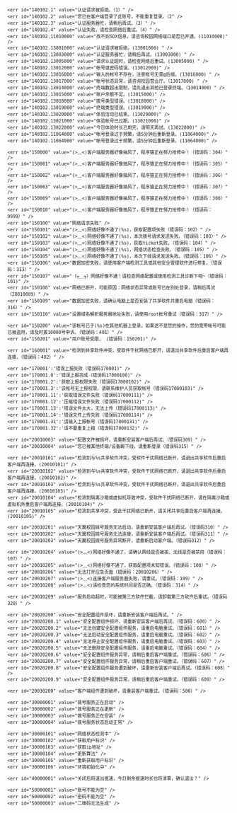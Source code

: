 <code>
    <err id="140000" value="无错误。（错误码：140000）" />
    <err id="140001" value="无效的请求。（错误码：140001）" />
    <err id="140002" value="不支持该系统。（错误码：140002）" />
    <err id="140003" value="亲，您使用的客户端版本已被停用，请到官网下载最新版本试试吧。（错误码：403）" />
    <err id="140010" value="无效的客户端IP地址。（错误码：140010）" />
    <err id="140011" value="无效的客户端MAC地址。（错误码：140011）" />
    <err id="140012" value="无效的客户端ID。（错误码：140012）" />
    <err id="140013" value="无效的算法ID。（错误码：140013）" />
    <err id="140014" value="无效的ticket。（错误码：140014）" />
    <err id="140015" value="校验值错误。（错误码：140015）" />
    <err id="140100" value="无效的用户名、密码。（错误码：140100）" />
    <err id="140101" value="无效的挑战值。（错误码：140101）" />
    <err id="140102" value="您的拨号请求已被服务器拒绝，详情请联系10000查询。（错误码：201）" />
    <err id="140103" value="网关可容纳的接入数已满。（错误码：140103）" />
    <err id="140104" value="对应的用户不存在。（错误码：140104）" />
    <err id="140105" value="用户账号受限。（错误码：140105）" />
    <err id="140200" value="密钥过期。（错误码：140200）" />
    <err id="140300" value="正在等待终端发起认证。（错误码：140300）" />
    <err id="140301" value="正在等待服务端进行验证。（错误码：140301）" />
    <err id="140901" value="(>﹏<)客户端服务器好像抽风了，程序猿正在努力抢修中！（错误码：301）" />
    <err id="140902" value="(>﹏<)客户端服务器好像抽风了，程序猿正在努力抢修中！（错误码：302）" />
    <err id="140990" value="(>﹏<)客户端服务器好像抽风了，程序猿正在努力抢修中！（错误码：303）" />


    <err id="140102.1" value="认证请求被拒绝。（1）" />
    <err id="140102.2" value="您已在客户端登录了此账号，不能重复登录。（2" />
    <err id="140102.3" value="认证服务器忙，请稍后再试。（3）" />
    <err id="140102.4" value="认证失败，请检查网络后重试。（4）" />
    <err id="140102.11010000" value="找不到SDX信息，请咨询校园网络端口是否已开通。(11010000)" />
    <err id="140102.13001000" value="认证请求被拒绝。(13001000) " />
    <err id="140102.13003000" value="认证服务器忙，请稍后再试。(13003000) " />
    <err id="140102.13005000" value="请求认证超时，请检查网络后重试。(13005000) " />
    <err id="140102.13012000" value="帐号或密码错误。(13012000)" />
    <err id="140102.13016000" value="输入的帐号不存在，注意帐号无需@后缀。(13016000) " />
    <err id="140102.13017000" value="帐号状态异常，请咨询校园营业厅。（13017000) " />
    <err id="140102.13014000" value="终端数超出限制，请先退出其他已登录终端。（13014000）" />
    <err id="140102.13015000" value="账户余额不足。(13015000)" />
    <err id="140102.13018000" value="拨号类型错误。(13018000)" />
    <err id="140102.13019000" value="终端类型错误。(13019000)" />
    <err id="140102.13020000" value="体验活动已结束。(13020000)" />
    <err id="140102.13021000" value="体验帐号已过期。(13021000)" />
    <err id="140102.13022000" value="今日体验时长已用完，请明天再试。(13022000)" />
    <err id="140102.11064000" value="帐号登录过于频繁，请5分钟后重新登录。(11064000)" />
    <err id="140102.11064000" value="帐号登录过于频繁，请5分钟后重新登录。(11064000)" />
    
    <err id="150000" value="(>﹏<)客户端服务器好像抽风了，程序猿正在努力抢修中！（错误码：304）" />
    <err id="150001" value="(>﹏<)客户端服务器好像抽风了，程序猿正在努力抢修中！（错误码：305）" />
    <err id="150002" value="(>﹏<)客户端服务器好像抽风了，程序猿正在努力抢修中！（错误码：306）" />
    <err id="150003" value="(>﹏<)客户端服务器好像抽风了，程序猿正在努力抢修中！（错误码：307）" />
    <err id="150009" value="(>﹏<)客户端服务器好像抽风了，程序猿正在努力抢修中！（错误码：308）" />
    <err id="150010" value="(>﹏<)客户端服务器好像抽风了，程序猿正在努力抢修中！（错误码：9999）" />
    <err id="150100" value="网络请求失败" />
    <err id="150101" value="(>﹏<)网络好像不通了(%s)，获取配置项失败（错误码：102）" />
    <err id="150102" value="(>﹏<)网络好像不通了(%s)，本次拨号请求发送失败。（错误码：103）" />
    <err id="150103" value="(>﹏<)网络好像不通了(%s)，获取ticket失败。（错误码：104）" />
    <err id="150104" value="(>﹏<)网络好像不通了(%s)，网络状态检查失败。（错误码：105）" />
    <err id="150105" value="(>﹏<)网络好像不通了(%s)，本次下线请求发送失败。（错误码：106）" />
    <err id="150106" value="数据加密失败，请使用客户端检测工具或其他安全管理软件进行修复。（错误码：313）" />
    <err id="150107" value="（┬＿┬）网络好像不通！请检查网络配置或使用检测工具诊断下吧~（错误码：101)" />
    <err id="150108" value="网络已断开，可能原因：网络状态异常或账号已在别处登录，请稍后再试（20010009）" />
    <err id="150109" value="数据加密失败，请确认电脑上是否安装了共享软件并重启电脑（错误码：316）" />
    <err id="150110" value="设置域名解析服务器地址失败，请使用root帐号重试（错误码：317）" />
    
    <err id="150200" value="该帐号已于(%s)在其他机器上登录，如果这不是您的操作，您的宽带帐号可能已被盗用，请及时拨10000号申诉。（错误码：401）" />
    <err id="150201" value="用户账号受限。 (错误码：150201)" />
    
    <err id="160001" value="检测到共享软件冲突，受软件干扰网络已断开，请退出共享软件后重启客户端再连接。（错误码：402）" />
    
    <err id="170001':'错误上报失败（错误码170001)" />
    <err id="170001.0':'错误上报完成（错误码17000100)" />
    <err id="170001.2':'获取上报权限失败（错误码17000102)" />
    <err id="170001.3':'该帐号无上报权限，请联系维护人员获取帐号（错误码17000103)" />
    <err id="170001.11':'获取错误文件失败（错误码17000111)" />
    <err id="170001.12':'压缩错误文件失败（错误码17000112)" />
    <err id="170001.13':'错误文件太大，无法上传（错误码17000113)" />
    <err id="170001.14':'错误文件上传失败（错误码17000114)" />
    <err id="170001.31':'请输入上报帐号（错误码17000131)" />
    <err id="170001.32':'请不要重复上报（错误码17000132)" />
    
    <err id="20010003" value="配置文件被损坏，请重新安装客户端后再试。（错误码309）" />
    <err id="20010004" value="您已被其他终端/设备踢下线，请重新登录（错误码315）" />
    
    <err id="20010101" value="检测到与%s共享软件冲突，受软件干扰网络已断开，请退出共享软件后重启客户端再连接。(20010101)" />
    <err id="20010102" value="检测到与%s共享软件冲突，受软件干扰网络已断开，请退出共享软件后重启客户端再连接。(20010102)" />
    <err id="20010103" value="检测到与%s共享软件冲突，受软件干扰网络已断开，请退出共享软件后重启客户端再连接。(20010103)" />
    <err id="20010104" value="检测到隔离沙箱或虚拟机导致冲突，受软件干扰网络已断开，请在隔离沙箱或虚拟机外重启客户端再连接。(20010104)" />
    <err id="20010105" value="检测到共享冲突，受此干扰网络已断开，请关闭共享后重启客户端再连接。(20010105)" />
    
    <err id="20010201" value="天翼校园拨号服务无法启动，请重新安装客户端后再试。（错误码310）" />
    <err id="20010202" value="天翼校园拨号服务无法连接，请重新安装客户端后再试。（错误码311）" />
    <err id="20010203" value="天翼校园拨号服务异常断开，请重新启动客户端。（错误码312）" />
    
    <err id="20010204" value="(>﹏<)网络好像不通了，请确认网线是否被拔、无线是否被禁用（错误码：107）" />
    <err id="20010205" value="(>﹏<)网络好像不通了，获取配置项未知错误。（错误码：108）" />
    <err id="20010206" value="无法打开应急页面（错误码：20010206）" />
    <err id="20010207" value="(>﹏<)连接客户端服务器失败，请重试。（错误码：109）" />
    <err id="20010208" value="(>﹏<)请检查您的系统时间是否正确。（错误码：314）" />
    
    <err id="20010209" value="服务启动超时，可能被第三方软件拦截，请卸载第三方软件后重试。（错误码320）" />
    
    <err id="20020200" value="安全配置组件损坏，请重新安装客户端后再试。" />
    <err id="20020200.1" value="安全配置组件损坏，请重新安装客户端后再试。（错误码：600）" />
    <err id="20020200.2" value="无法创建安全配置组件服务，请重启电脑重试。（错误码：601）" />
    <err id="20020200.3" value="无法启动安全配置组件服务，请重启电脑重试。（错误码：602）" />
    <err id="20020200.4" value="无法停止安全配置组件服务，请重启电脑重试。（错误码：603）" />
    <err id="20020200.5" value="无法删除安全配置组件服务，请重启电脑重试。（错误码：604）" />
    <err id="20020200.6" value="安全配置组件服务异常，请稍后重启客户端重试。（错误码：606）" />
    <err id="20020200.7" value="安全配置组件服务异常，请稍后重启客户端重试。（错误码：607）" />
    <err id="20020200.8" value="安全配置组件服务遭到破坏，请重新安装客户端后再试。（错误码：608）" />
    <err id="20020200.9" value="安全配置组件服务异常，请稍后重启客户端重试。（错误码：609）" />
    
    <err id="20030200" value="客户端组件遭到破坏，请重装客户端重试。（错误码：500）" />
    
    <err id="30000001" value="拨号服务正在启动" />
    <err id="30000002" value="拨号服务正在更新" />
    <err id="30000003" value="拨号服务正在安装" />
    <err id="30000004" value="拨号服务状态启动正常" />
    
    <err id="30000101" value="网络状态检测中" />
    <err id="30000102" value="获取用户标识" />
    <err id="30000103" value="获取ip地址" />
    <err id="30000104" value="更新算法" />
    <err id="30000105" value="重新获取用户标识" />
    <err id="30000106" value="环境初始化中" />
    
    <err id="40000001" value="关闭后将退出提速，今日剩余提速时长也将清零，确认退出？" />
    
    <err id="50000001" value="账号不能为空" />
    <err id="50000002" value="密码不能为空" />
    <err id="50000003" value="二维码无法生成" />
</code>